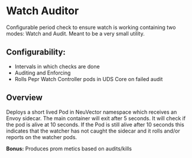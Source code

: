 # Watch Auditor

Configurable period check to ensure watch is working containing two modes: Watch and Audit. Meant to be a very small utility.

## Configurability:

* Intervals in which checks are done
* Auditing and Enforcing
* Rolls Pepr Watch Controller pods in UDS Core on failed audit



## Overview 

Deploys a short lived Pod in NeuVector namespace which receives an Envoy sidecar. The main container will exit after 5 seconds. It will check if the pod is alive at 10 seconds. If the Pod is still alive after 10 seconds this indicates that the watcher has not caught the sidecar and it rolls and/or reports on the watcher pods. 



**Bonus:** Produces prom metics based on audits/kills
